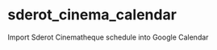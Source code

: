 sderot_cinema_calendar
======================

Import Sderot Cinematheque schedule into Google Calendar
